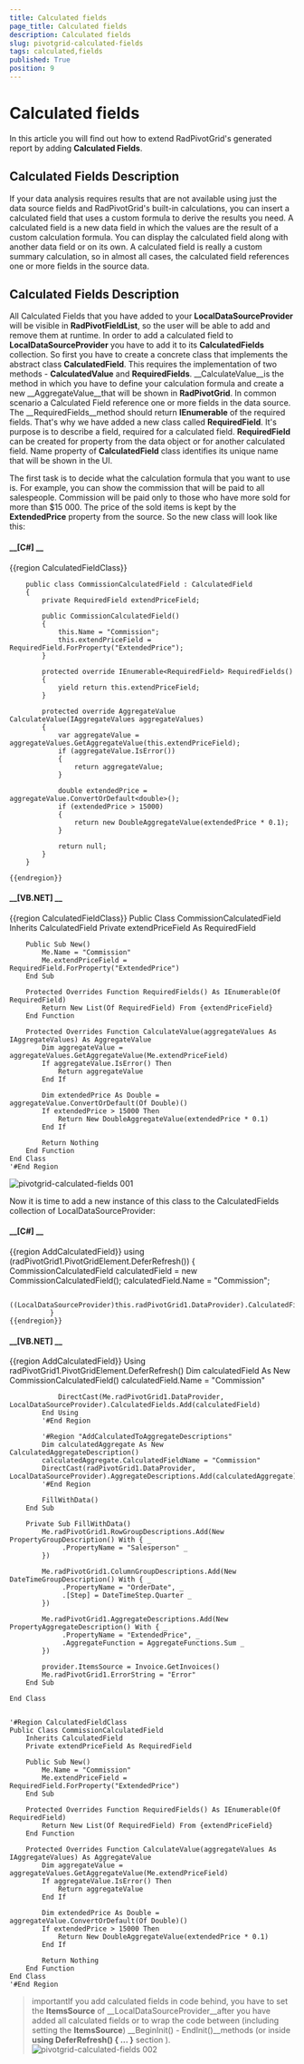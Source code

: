 ```yaml
---
title: Calculated fields
page_title: Calculated fields
description: Calculated fields
slug: pivotgrid-calculated-fields
tags: calculated,fields
published: True
position: 9
---
```


# Calculated fields



In this article you will find out how to extend RadPivotGrid's generated report by adding __Calculated Fields__.
      

## Calculated Fields Description

If your data analysis requires results that are not available using just the data source fields and RadPivotGrid's built-in calculations,
          you can insert a calculated field that uses a custom formula to derive the results you need. A calculated field is a new data field in which 
          the values are the result of a custom calculation formula. You can display the calculated field along with another data field or on its own. 
          A calculated field is really a custom summary calculation, so in almost all cases, the calculated field references one or more fields in the
          source data.
        

## Calculated Fields Description

All Calculated Fields that you have added to your __LocalDataSourceProvider__ will be visible in
          __RadPivotFieldList__, so the user will be able to add and remove them at runtime. In order to 
          add a calculated field to __LocalDataSourceProvider__ you have to add it to its 
          __CalculatedFields__ collection. So first you have to create a concrete class that implements the abstract class 
          __CalculatedField__. This requires the implementation of two methods - __CalculatedValue__
          and __RequiredFields__. __CalculateValue__is the method in which you have
          to define your calculation formula and create a new __AggregateValue__that will be shown in 
          __RadPivotGrid__. In common scenario a Calculated Field reference one or more fields in the data source. 
          The __RequiredFields__method should return __IEnumerable__ of the required fields. 
          That's why we have added a new class called __RequiredField__. It's purpose is to describe a field, 
          required for a calculated field. __RequiredField__ can be created for property from the data object or for 
          another calculated field. Name property of __CalculatedField__ class identifies its unique name that will be shown in the UI.
        

The first task is to decide what the calculation formula that you want to use is. For example, you can show the commission 
          that will be paid to all salespeople. Commission will be paid only to those who have more sold for more than $15 000.
          The price of the sold items is kept by the __ExtendedPrice__ property from the source. So the new class will look like this:
        

#### __[C#] __

{{region CalculatedFieldClass}}
	
	    public class CommissionCalculatedField : CalculatedField
	    {
	        private RequiredField extendPriceField;
	
	        public CommissionCalculatedField()
	        {
	            this.Name = "Commission";
	            this.extendPriceField = RequiredField.ForProperty("ExtendedPrice");
	        }
	
	        protected override IEnumerable<RequiredField> RequiredFields()
	        {
	            yield return this.extendPriceField;
	        }
	
	        protected override AggregateValue CalculateValue(IAggregateValues aggregateValues)
	        {
	            var aggregateValue = aggregateValues.GetAggregateValue(this.extendPriceField);
	            if (aggregateValue.IsError())
	            {
	                return aggregateValue;
	            }
	
	            double extendedPrice = aggregateValue.ConvertOrDefault<double>();
	            if (extendedPrice > 15000)
	            {
	                return new DoubleAggregateValue(extendedPrice * 0.1);
	            }
	
	            return null;
	        }
	    }
	        
	{{endregion}}



#### __[VB.NET] __

{{region CalculatedFieldClass}}
	Public Class CommissionCalculatedField
	    Inherits CalculatedField
	    Private extendPriceField As RequiredField
	
	    Public Sub New()
	        Me.Name = "Commission"
	        Me.extendPriceField = RequiredField.ForProperty("ExtendedPrice")
	    End Sub
	
	    Protected Overrides Function RequiredFields() As IEnumerable(Of RequiredField)
	        Return New List(Of RequiredField) From {extendPriceField}
	    End Function
	
	    Protected Overrides Function CalculateValue(aggregateValues As IAggregateValues) As AggregateValue
	        Dim aggregateValue = aggregateValues.GetAggregateValue(Me.extendPriceField)
	        If aggregateValue.IsError() Then
	            Return aggregateValue
	        End If
	
	        Dim extendedPrice As Double = aggregateValue.ConvertOrDefault(Of Double)()
	        If extendedPrice > 15000 Then
	            Return New DoubleAggregateValue(extendedPrice * 0.1)
	        End If
	
	        Return Nothing
	    End Function
	End Class
	'#End Region
	

![pivotgrid-calculated-fields 001](images/pivotgrid-calculated-fields001.png)

Now it is time to add a new instance of this class to the CalculatedFields collection of LocalDataSourceProvider: 

#### __[C#] __

{{region AddCalculatedField}}
	          using (radPivotGrid1.PivotGridElement.DeferRefresh())
	          {
	              CommissionCalculatedField calculatedField = new CommissionCalculatedField();
	              calculatedField.Name = "Commission";
	
	              ((LocalDataSourceProvider)this.radPivotGrid1.DataProvider).CalculatedFields.Add(calculatedField);
	          }
	{{endregion}}



#### __[VB.NET] __

{{region AddCalculatedField}}
	        Using radPivotGrid1.PivotGridElement.DeferRefresh()
	            Dim calculatedField As New CommissionCalculatedField()
	            calculatedField.Name = "Commission"
	
	            DirectCast(Me.radPivotGrid1.DataProvider, LocalDataSourceProvider).CalculatedFields.Add(calculatedField)
	        End Using
	        '#End Region
	
	        '#Region "AddCalculatedToAggregateDescriptions"
	        Dim calculatedAggregate As New CalculatedAggregateDescription()
	        calculatedAggregate.CalculatedFieldName = "Commission"
	        DirectCast(radPivotGrid1.DataProvider, LocalDataSourceProvider).AggregateDescriptions.Add(calculatedAggregate)
	        '#End Region
	
	        FillWithData()
	    End Sub
	
	    Private Sub FillWithData()
	        Me.radPivotGrid1.RowGroupDescriptions.Add(New PropertyGroupDescription() With { _
	             .PropertyName = "Salesperson" _
	        })
	
	        Me.radPivotGrid1.ColumnGroupDescriptions.Add(New DateTimeGroupDescription() With { _
	             .PropertyName = "OrderDate", _
	             .[Step] = DateTimeStep.Quarter _
	        })
	
	        Me.radPivotGrid1.AggregateDescriptions.Add(New PropertyAggregateDescription() With { _
	             .PropertyName = "ExtendedPrice", _
	             .AggregateFunction = AggregateFunctions.Sum _
	        })
	
	        provider.ItemsSource = Invoice.GetInvoices()
	        Me.radPivotGrid1.ErrorString = "Error"
	    End Sub
	
	End Class
	
	
	'#Region CalculatedFieldClass
	Public Class CommissionCalculatedField
	    Inherits CalculatedField
	    Private extendPriceField As RequiredField
	
	    Public Sub New()
	        Me.Name = "Commission"
	        Me.extendPriceField = RequiredField.ForProperty("ExtendedPrice")
	    End Sub
	
	    Protected Overrides Function RequiredFields() As IEnumerable(Of RequiredField)
	        Return New List(Of RequiredField) From {extendPriceField}
	    End Function
	
	    Protected Overrides Function CalculateValue(aggregateValues As IAggregateValues) As AggregateValue
	        Dim aggregateValue = aggregateValues.GetAggregateValue(Me.extendPriceField)
	        If aggregateValue.IsError() Then
	            Return aggregateValue
	        End If
	
	        Dim extendedPrice As Double = aggregateValue.ConvertOrDefault(Of Double)()
	        If extendedPrice > 15000 Then
	            Return New DoubleAggregateValue(extendedPrice * 0.1)
	        End If
	
	        Return Nothing
	    End Function
	End Class
	'#End Region
	



>importantIf you add calculated fields in code behind, you have to set the __ItemsSource__ of __LocalDataSourceProvider__after 
          you have added all calculated fields or to wrap the code between (including setting the __ItemsSource__)
          __BeginInit() - EndInit()__methods (or inside __using DeferRefresh() { ... }__ section ). 
          ![pivotgrid-calculated-fields 002](images/pivotgrid-calculated-fields002.png)
